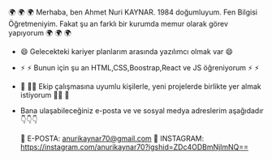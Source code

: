 🌍 🌍 🌍 Merhaba, ben Ahmet Nuri KAYNAR. 1984 doğumluyum. Fen Bilgisi Öğretmeniyim. Fakat şu an farklı bir kurumda memur olarak görev yapıyorum 🌍 🌍 🌍

- 😄 Gelecekteki kariyer planlarım arasında yazılımcı olmak var 😄
- ⚡ ⚡ Bunun için şu an HTML,CSS,Boostrap,React ve JS öğreniyorum ⚡ ⚡
- 💪 👮🏻 Ekip çalışmasına uyumlu kişilerle, yeni projelerde birlikte yer almak istiyorum 👮🏻 💪
- Bana ulaşabileceğiniz e-posta ve ve sosyal medya adreslerim aşağıdadır 👇👇👇

  🎯 E-POSTA: anurikaynar70@gmail.com
  🎯 INSTAGRAM: https://instagram.com/anurikaynar70?igshid=ZDc4ODBmNjlmNQ==
